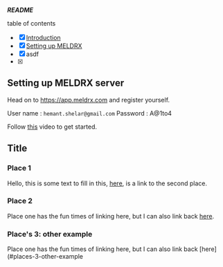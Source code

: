***README***

table of contents
- [x] [Introduction](#introduction)
- [x] [Setting up MELDRX](#setting-up-meldrx)
- [x] asdf
- [x] 
























## <a name="setting-up-meldrx" /> Setting up MELDRX server
Head on to https://app.meldrx.com and register yourself.

User name : `hemant.shelar@gmail.com`
Password :  A@1to4

Follow [this](https://www.youtube.com/watch?v=UKTisHLeqn4) video to get started.


## Title

### Place 1

Hello, this is some text to fill in this, [here](#place-2), is a link to the second place.

### Place 2

Place one has the fun times of linking here, but I can also link back [here](#place-1).

### Place's 3: other example

Place one has the fun times of linking here, but I can also link back [here](#places-3-other-example